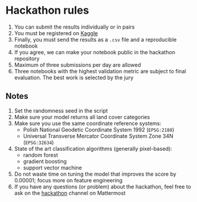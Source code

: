 # Hackathon rules

1. You can submit the results individually or in pairs
2. You must be registered on [Kaggle](https://www.kaggle.com/)
3. Finally, you must send the results as a `.csv` file and a reproducible notebook
4. If you agree, we can make your notebook public in the hackathon repository
5. Maximum of three submissions per day are allowed
6. Three notebooks with the highest validation metric are subject to final evaluation. The best work is selected by the jury

## Notes

1. Set the randomness seed in the script
2. Make sure your model returns all land cover categories
3. Make sure you use the same coordinate reference systems:
    * Polish National Geodetic Coordinate System 1992 (`EPSG:2180`)
    * Universal Transverse Mercator Coordinate System Zone 34N (`EPSG:32634`)
4. State of the art classification algorithms (generally pixel-based):
    * random forest
    * gradient boosting
    * support vector machine
5. Do not waste time on tuning the model that improves the score by 0.00001; focus more on feature engineering
6. If you have any questions (or problem) about the hackathon, feel free to ask on the [hackathon](https://mattermost.opengeohub.org/poznan-2023/channels/hackathons) channel on Mattermost
